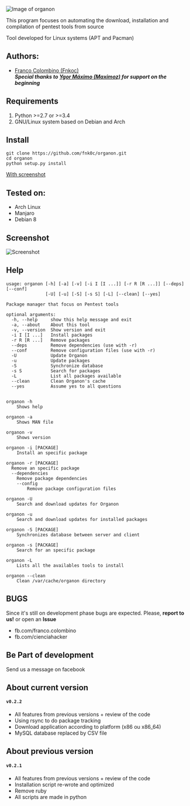 ![Image of organon](https://i.imgur.com/VvoUkMP.jpg)

This program focuses on automating the download, installation and compilation of pentest tools from source

Tool developed for Linux systems (APT and Pacman)

Authors:
--------
* [Franco Colombino (Fnkoc)](https://github.com/fnk0c)  
***Special thanks to [Ygor Máximo (Maximoz)](https://github.com/maximozsec) for support on the beginning***

Requirements
-------------
1. Python >=2.7 or >=3.4    
2. GNU/Linux system based on Debian and Arch

Install
-------
	git clone https://github.com/fnk0c/organon.git
	cd organon
	python setup.py install

[With screenshot](http://organon.ddns.net/install)

Tested on:
----------
* Arch Linux
* Manjaro
* Debian 8

Screenshot
----------
![Screenshot](http://i.imgur.com/xjBVGMG.png)

Help
----
```
usage: organon [-h] [-a] [-v] [-i I [I ...]] [-r R [R ...]] [--deps] [--conf]
               [-U] [-u] [-S] [-s S] [-L] [--clean] [--yes]

Package manager that focus on Pentest tools

optional arguments:
  -h, --help     show this help message and exit
  -a, --about    About this tool
  -v, --version  Show version and exit
  -i I [I ...]   Install packages
  -r R [R ...]   Remove packages
  --deps         Remove dependencies (use with -r)
  --conf         Remove configuration files (use with -r)
  -U             Update Organon
  -u             Update packages
  -S             Synchronize database
  -s S           Search for packages
  -L             List all packages available
  --clean        Clean Organon's cache
  --yes          Assume yes to all questions


organon -h
	Shows help

organon -a
	Shows MAN file

organon -v 
	Shows version

organon -i [PACKAGE]
	Install an specific package

organon -r [PACKAGE]
  Remove an specific package
  --dependencies
  	Remove package dependencies
	--config
		Remove package configuration files

organon -U
	Search and download updates for Organon

organon -u
	Search and download updates for installed packages

organon -S [PACKAGE]
	Synchronizes database between server and client

organon -s [PACKAGE]
	Search for an specific package

organon -L
	Lists all the availables tools to install

organon --clean
	Clean /var/cache/organon directory
```

BUGS
----
Since it's still on development phase bugs are expected. Please, **report to us!** or open an **Issue**
* fb.com/franco.colombino
* fb.com/cienciahacker

Be Part of development
----------------------
Send us a message on facebook

About current version
---------------------
#### `v0.2.2`
- All features from previous versions + review of the code  
 - Using rsync to do package tracking
 - Download application according to platform (x86 ou x86_64)
 - MySQL database replaced by CSV file

About previous version
---------------------
#### `v0.2.1`
- All features from previous versions + review of the code  
 - Installation script re-wrote and optimized  
 - Remove ruby  
 - All scripts are made in python  

